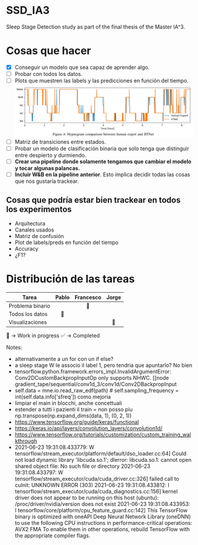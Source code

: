 # SSD_IA3
Sleep Stage Detection study as part of the final thesis of the Master IA^3.

# Cosas que hacer
- [x] Conseguir un modelo que sea capaz de aprender algo.
- [ ] Probar con todos los datos.
- [ ] Plots que muestren las labels y las predicciones en función del tiempo.
![Label_vs_Time](Images/label_vs_time_sample.png)
- [ ] Matriz de transiciones entre estados.
- [ ] Probar un modelo de clasificación binaria que solo tenga que distinguir entre despierto y durmiendo.
- [ ] **Crear una pipeline donde solamente tengamos que cambiar el modelo y tocar algunas palancas.**
- [ ] **Incluir W&B en la pipeline anterior**. Esto implica decidir todas las cosas que nos gustaría trackear.

## Cosas que podría estar bien trackear en todos los experimentos
- Arquitectura
- Canales usados
- Matriz de confusión
- Plot de labels/preds en función del tiempo
- Accuracy
- ¿F1?

# Distribución de las tareas
| Tarea | Pablo | Francesco | Jorge |
|-------|:-------:|:-----------:|:-------:|
| Problema binario | | :construction_worker: | |
| Todos los datos | :construction_worker: | | |
| Visualizaciones | | | :construction_worker: |

:construction_worker: &rarr; Work in progress
:white_check_mark: &rarr; Completed

Notes:
- alternativamente a un for con un if else?
- a sleep stage W le associo il label 1, pero tendria que apuntarlo? No bien
- tensorflow.python.framework.errors_impl.InvalidArgumentError:  Conv2DCustomBackpropInputOp only supports NHWC.
     [[node gradient_tape/sequential/conv1d_3/conv1d/Conv2DBackpropInput
- self.data = mne.io.read_raw_edf(path) # self.sampling_frequency = int(self.data.info['sfreq']) como mejoria
- limpiar el main in blocchi, anche concettuali
- estender a tutti i pazienti il train = non posso piu np.transpose(np.expand_dims(data, 1), (0, 2, 1)) 
- https://www.tensorflow.org/guide/keras/functional
- https://keras.io/api/layers/convolution_layers/convolution1d/
- https://www.tensorflow.org/tutorials/customization/custom_training_walkthrough
- 2021-06-23 19:31:08.433779: W tensorflow/stream_executor/platform/default/dso_loader.cc:64] Could not load dynamic library 'libcuda.so.1'; dlerror: libcuda.so.1: cannot open shared object file: No such file or directory
  2021-06-23 19:31:08.433797: W tensorflow/stream_executor/cuda/cuda_driver.cc:326] failed call to cuInit: UNKNOWN ERROR (303)
  2021-06-23 19:31:08.433812: I tensorflow/stream_executor/cuda/cuda_diagnostics.cc:156] kernel driver does not appear to be running on this host (ubuntu): /proc/driver/nvidia/version does not exist
  2021-06-23 19:31:08.433953: I tensorflow/core/platform/cpu_feature_guard.cc:142] This TensorFlow binary is optimized with oneAPI Deep Neural Network Library (oneDNN) to use the following CPU instructions in performance-critical operations:  AVX2 FMA
  To enable them in other operations, rebuild TensorFlow with the appropriate compiler flags.